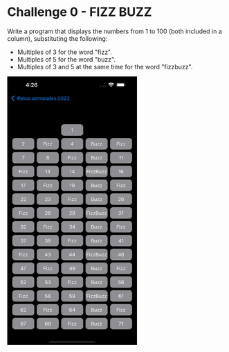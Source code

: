 # Challenge 0 - FIZZ BUZZ

Write a program that displays the numbers from 1 to 100 (both included in a column), substituting the following:

- Multiples of 3 for the word "fizz".
- Multiples of 5 for the word "buzz".
- Multiples of 3 and 5 at the same time for the word "fizzbuzz".

<img src="/ChallengesImages/Challenge%2000.png" width="300" height="620">